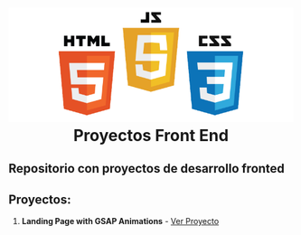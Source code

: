 <h1 align="center">
   <img src="./frontend.png">
   <br/>
    Proyectos Front End
   <br>
</h1>

## Repositorio con proyectos de desarrollo fronted

## Proyectos:

1. **Landing Page with GSAP Animations** - [Ver Proyecto](https://jfelixzuniga.github.io/Frontend-Projects/Landing-Page-animation)
